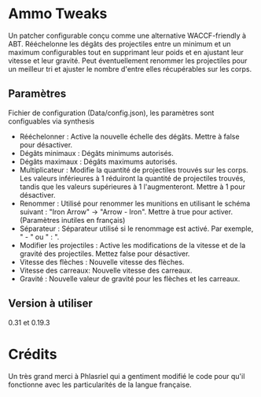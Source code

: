 # Ammo Tweaks
Un patcher configurable conçu comme une alternative WACCF-friendly à ABT.
Rééchelonne les dégâts des projectiles entre un minimum et un maximum configurables tout en supprimant leur poids et en ajustant leur vitesse et leur gravité.
Peut éventuellement renommer les projectiles pour un meilleur tri et ajuster le nombre d'entre elles récupérables sur les corps.

## Paramètres
Fichier de configuration (Data/config.json), les paramètres sont configuables via synthesis
- Rééchelonner : Active la nouvelle échelle des dégâts. Mettre à false pour désactiver.
- Dégâts minimaux : Dégâts minimums autorisés.
- Dégâts maximaux : Dégâts maximums autorisés.
- Multiplicateur : Modifie la quantité de projectiles trouvés sur les corps. Les valeurs inférieures à 1 réduiront la quantité de projectiles trouvés, tandis que les valeurs supérieures à 1 l'augmenteront. Mettre à 1 pour désactiver.
- Renommer : Utilisé pour renommer les munitions en utilisant le schéma suivant : "Iron Arrow" -> "Arrow - Iron". Mettre à true pour activer.(Paramètres inutiles en français)
- Séparateur : Séparateur utilisé si le renommage est activé. Par exemple, " - " ou " : ".
- Modifier les projectiles : Active les modifications de la vitesse et de la gravité des projectiles. Mettez false pour désactiver.
- Vitesse des flèches : Nouvelle vitesse des flèches.
- Vitesse des carreaux: Nouvelle vitesse des carreaux.
- Gravité : Nouvelle valeur de gravité pour les flèches et les carreaux.

## Version à utiliser
0.31 et 0.19.3

# Crédits
Un très grand merci à Phlasriel qui a gentiment modifié le code pour qu'il fonctionne avec les particularités de la langue française.
